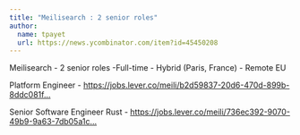 ```yaml
---
title: "Meilisearch : 2 senior roles"
author:
  name: tpayet
  url: https://news.ycombinator.com/item?id=45450208
---
```

Meilisearch - 2 senior roles -Full-time - Hybrid (Paris, France) - Remote EU

Platform Engineer - <a href="https:&#x2F;&#x2F;jobs.lever.co&#x2F;meili&#x2F;b2d59837-20d6-470d-899b-8ddc081fefa0" rel="nofollow">https:&#x2F;&#x2F;jobs.lever.co&#x2F;meili&#x2F;b2d59837-20d6-470d-899b-8ddc081f...</a>

Senior Software Engineer Rust - <a href="https:&#x2F;&#x2F;jobs.lever.co&#x2F;meili&#x2F;736ec392-9070-49b9-9a63-7db05a1cfe44" rel="nofollow">https:&#x2F;&#x2F;jobs.lever.co&#x2F;meili&#x2F;736ec392-9070-49b9-9a63-7db05a1c...</a>
<JobApplication />
